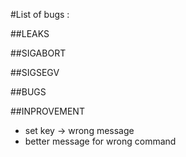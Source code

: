 #List of bugs :

##LEAKS

##SIGABORT

##SIGSEGV

##BUGS

##INPROVEMENT

- set key -> wrong message
- better message for wrong command